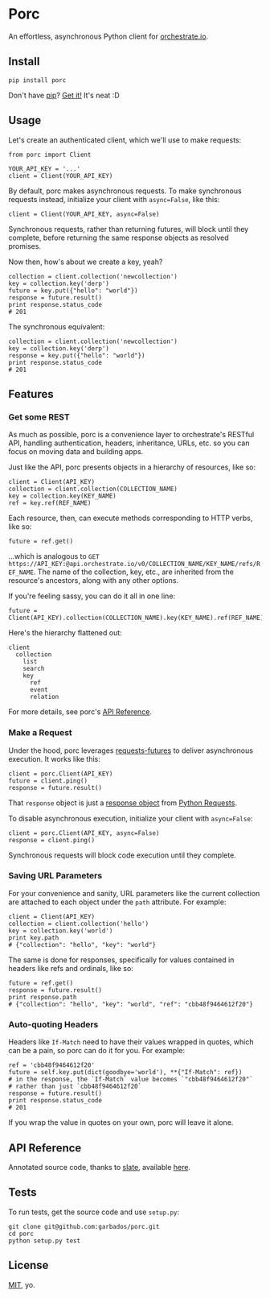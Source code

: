# Porc

An effortless, asynchronous Python client for [orchestrate.io][].

## Install

    pip install porc

Don't have [pip][]? [Get it!](http://pip.readthedocs.org/en/latest/installing.html) It's neat :D

## Usage

Let's create an authenticated client, which we'll use to make requests:

    from porc import Client

    YOUR_API_KEY = '...'
    client = Client(YOUR_API_KEY)

By default, porc makes asynchronous requests. To make synchronous requests instead, initialize your client with `async=False`, like this:

    client = Client(YOUR_API_KEY, async=False)

Synchronous requests, rather than returning futures, will block until they complete, before returning the same response objects as resolved promises.

Now then, how's about we create a key, yeah?

    collection = client.collection('newcollection')
    key = collection.key('derp')
    future = key.put({"hello": "world"})
    response = future.result()
    print response.status_code
    # 201

The synchronous equivalent:

    collection = client.collection('newcollection')
    key = collection.key('derp')
    response = key.put({"hello": "world"})
    print response.status_code
    # 201

## Features

### Get some REST

As much as possible, porc is a convenience layer to orchestrate's RESTful API, handling authentication, headers, inheritance, URLs, etc. so you can focus on moving data and building apps.

Just like the API, porc presents objects in a hierarchy of resources, like so:

    client = Client(API_KEY)
    collection = client.collection(COLLECTION_NAME)
    key = collection.key(KEY_NAME)
    ref = key.ref(REF_NAME)

Each resource, then, can execute methods corresponding to HTTP verbs, like so:

    future = ref.get()

...which is analogous to `GET https://API_KEY:@api.orchestrate.io/v0/COLLECTION_NAME/KEY_NAME/refs/REF_NAME`. The name of the collection, key, etc., are inherited from the resource's ancestors, along with any other options. 

If you're feeling sassy, you can do it all in one line:

    future = Client(API_KEY).collection(COLLECTION_NAME).key(KEY_NAME).ref(REF_NAME).get()

Here's the hierarchy flattened out:

    client
      collection
        list
        search
        key
          ref
          event
          relation

For more details, see porc's [API Reference][api-reference].

### Make a Request

Under the hood, porc leverages [requests-futures](https://github.com/ross/requests-futures) to deliver asynchronous execution. It works like this:

    client = porc.Client(API_KEY)
    future = client.ping()
    response = future.result()

That `response` object is just a [response object](http://docs.python-requests.org/en/latest/api/#requests.Response) from [Python Requests](http://docs.python-requests.org/en/latest/).

To disable asynchronous execution, initialize your client with `async=False`:

    client = porc.Client(API_KEY, async=False)
    response = client.ping()

Synchronous requests will block code execution until they complete.

### Saving URL Parameters

For your convenience and sanity, URL parameters like the current collection are attached to each object under the `path` attribute. For example:

    client = Client(API_KEY)
    collection = client.collection('hello')
    key = collection.key('world')
    print key.path
    # {"collection": "hello", "key": "world"}

The same is done for responses, specifically for values contained in headers like refs and ordinals, like so:

    future = ref.get()
    response = future.result()
    print response.path
    # {"collection": "hello", "key": "world", "ref": "cbb48f9464612f20"}

### Auto-quoting Headers

Headers like `If-Match` need to have their values wrapped in quotes, which can be a pain, so porc can do it for you. For example:

    ref = 'cbb48f9464612f20'
    future = self.key.put(dict(goodbye='world'), **{"If-Match": ref})
    # in the response, the `If-Match` value becomes `"cbb48f9464612f20"` 
    # rather than just `cbb48f9464612f20`
    response = future.result()
    print response.status_code
    # 201

If you wrap the value in quotes on your own, porc will leave it alone.

## API Reference

Annotated source code, thanks to [slate](https://github.com/tripit/slate), available [here][api-reference].

## Tests

To run tests, get the source code and use `setup.py`:

    git clone git@github.com:garbados/porc.git
    cd porc
    python setup.py test

## License

[MIT][], yo.

[orchestrate.io]: http://orchestrate.io/
[pip]: https://pypi.python.org/pypi/pip
[MIT]: http://opensource.org/licenses/MIT
[api-reference]: http://garbados.github.io/porc/